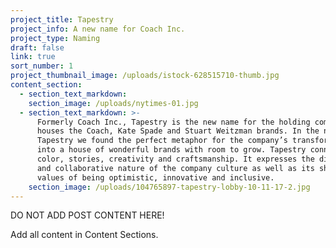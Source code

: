 ```yaml
---
project_title: Tapestry
project_info: A new name for Coach Inc.
project_type: Naming
draft: false
link: true
sort_number: 1
project_thumbnail_image: /uploads/istock-628515710-thumb.jpg
content_section:
  - section_text_markdown:
    section_image: /uploads/nytimes-01.jpg
  - section_text_markdown: >-
      Formerly Coach Inc., Tapestry is the new name for the holding company that
      houses the Coach, Kate Spade and Stuart Weitzman brands. In the name
      Tapestry we found the perfect metaphor for the company’s transformation
      into a house of wonderful brands with room to grow. Tapestry connotes
      color, stories, creativity and craftsmanship. It expresses the diversity
      and collaborative nature of the company culture as well as its shared
      values of being optimistic, innovative and inclusive.
    section_image: /uploads/104765897-tapestry-lobby-10-11-17-2.jpg
---
```

DO NOT ADD POST CONTENT HERE!

Add all content in Content Sections.